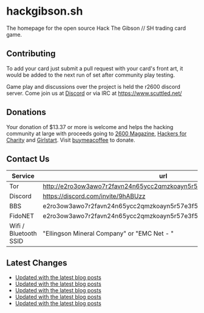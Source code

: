 # hackgibson.sh
The homepage for the open source Hack The Gibson // SH trading card game.


## Contributing

To add your card just submit a pull request with your card's front art, it would be added to the next run of set after community play testing.

Game play and discussions over the project is held the r2600 discord server. Come join us at [Discord](https://discord.com/invite/9hABUzz) or via IRC at https://www.scuttled.net/


## Donations

Your donation of $13.37 or more is welcome and helps the hacking community at large with proceeds going to [2600 Magazine](https://2600.com/), [Hackers for Charity](https://hackersforcharity.org) and [Girlstart](https://girlstart.org).  Visit [buymeacoffee](https://www.buymeacoffee.com/hackgibson.sh) to donate.


## Contact Us

Service | url
-|-
Tor | http://e2ro3ow3awo7r2favn24n65ycc2qmzkoayn5r57e3f56nvjwdcgg32ad.onion
Discord | https://discord.com/invite/9hABUzz
BBS | e2ro3ow3awo7r2favn24n65ycc2qmzkoayn5r57e3f56nvjwdcgg32ad.onion:23
FidoNET | e2ro3ow3awo7r2favn24n65ycc2qmzkoayn5r57e3f56nvjwdcgg32ad.onion:24554
Wifi / Bluetooth SSID | "Ellingson Mineral Company" or "EMC Net - <fidonet address>"

## Latest Changes
<!-- BLOG-POST-LIST:START -->
- [Updated with the latest blog posts](https://github.com/DFW2600/hackgibson.sh/commit/5215573df375a6ccf048d7b74605d3445c542ff6)
- [Updated with the latest blog posts](https://github.com/DFW2600/hackgibson.sh/commit/204b612d7ad714909d66a3eb3a2901ccdfe33550)
- [Updated with the latest blog posts](https://github.com/DFW2600/hackgibson.sh/commit/bac6239f1727543a91b9e86e4506eda0fe01cbbf)
- [Updated with the latest blog posts](https://github.com/DFW2600/hackgibson.sh/commit/20c0f0d2c9cf66dcae5a0f1482038b0becf857ae)
- [Updated with the latest blog posts](https://github.com/DFW2600/hackgibson.sh/commit/743ee42f5752c443622ddbe0af6332495cb4aabf)
<!-- BLOG-POST-LIST:END -->
